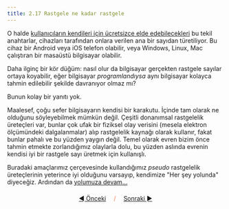 ```yaml
---
title: 2.17 Rastgele ne kadar rastgele
---
```


O halde [kullanıcıların kendileri için ücretsizce elde
edebilecekleri](2.16_key_selection.md) bu tekil anahtarlar, cihazları
tarafından onlara verilen ana bir sayıdan türetiliyor.  Bu cihaz bir
Android veya iOS telefon olabilir, veya Windows, Linux, Mac çalıştıran
bir masaüstü bilgisayar olabilir.

Daha ilginç bir kör düğüm: nasıl olur da bilgisayar gerçekten rastgele
sayılar ortaya koyabilir, eğer bilgisayar *programlandıysa* aynı
bilgisayar kolayca tahmin edilebilir şekilde davranıyor olmaz mı?

Bunun kolay bir yanıtı yok.

Maalesef, çoğu sefer bilgisayarın kendisi bir karakutu.  İçinde tam
olarak ne olduğunu söyleyebilmek mümkün değil.  Çeşitli donanımsal
rastgelelik üreteçleri var, bunlar çok ufak bir fiziksel olay verisini
(mesela elektron ölçümündeki dalgalanmalar) alıp rastgelelik kaynağı
olarak kullanır, fakat bunlar pahalı ve bu yüzden yaygın değil.  Temel
olarak evren bizim önce tahmin etmekte zorlandığımız olaylarla dolu,
bu yüzden aslında evrenin kendisi iyi bir rastgele sayı üretmek için
kullanışlı.

Buradaki amaçlarımız çerçevesinde kullandığımız *pseudo* rastgelelik
üreteçlerinin yeterince iyi olduğunu varsayıp, kendimize "Her şey
yolunda" diyeceğiz.  Ardından da [yolumuza
devam...](2.21_addresses.md)



<p align='center' style='margin-top: 1.5em;'><span style='margin-right: 1em;'><a href="./2.16_key_selection.md">◄ Önceki</a></span> <span style='color: #ff774d;'>/</span> <span style='margin-left: 1em;'><a href="./2.18_public_key.md">Sonraki ►</a></span></p>
